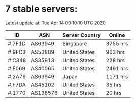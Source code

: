 # 7 stable servers:

Latest update at: Tue Apr 14 00:10:10 UTC 2020

| ID | ASN | Server Country | Online |
| -- | --- | -------------- | ------ |
| #.7F1D | AS63949 | Singapore | 3755 hrs |
| #.9FC3 | AS53889 | United States | 963 hrs |
| #.C348 | AS35913 | United States | 228 hrs |
| #.E069 | AS40065 | United States | 2491 hrs |
| #.2A79 | AS63949 | Japan | 1171 hrs |
| #.F7DA | AS45102 | United States | 35 hrs |
| #.1770 | AS138576 | United States | 20 hrs |

